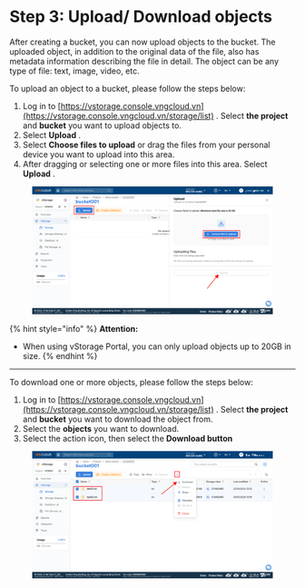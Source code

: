 # Step 3: Upload/ Download objects

After creating a bucket, you can now upload objects to the bucket. The uploaded object, in addition to the original data of the file, also has metadata information describing the file in detail. The object can be any type of file: text, image, video, etc.

To upload an object to a bucket, please follow the steps below:

1. Log in to [https://vstorage.console.vngcloud.vn](https://vstorage.console.vngcloud.vn/storage/list) . Select **the project** and **bucket** you want to upload objects to.
2. Select **Upload** .
3. Select **Choose files to upload** or drag the files from your personal device you want to upload into this area.
4. After dragging or selecting one or more files into this area. Select **Upload** .

<figure><img src="../../../../.gitbook/assets/image (4) (1) (1) (1) (1) (1).png" alt=""><figcaption></figcaption></figure>

{% hint style="info" %}
**Attention:**

* When using vStorage Portal, you can only upload objects up to 20GB in size.
{% endhint %}

***

To download one or more objects, please follow the steps below:

1. Log in to [https://vstorage.console.vngcloud.vn](https://vstorage.console.vngcloud.vn/storage/list) . Select **the project** and **bucket** you want to download the object from.
2. Select the **objects** you want to download.
3. Select the action icon, then select the **Download button**

<figure><img src="../../../../.gitbook/assets/image (5) (1) (1) (1) (1) (1).png" alt=""><figcaption></figcaption></figure>
